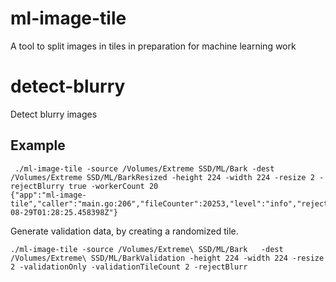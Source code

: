 # ml-image-tile
A tool to split images in tiles in preparation for machine learning work

# detect-blurry
Detect blurry images


## Example

```
 ./ml-image-tile -source /Volumes/Extreme SSD/ML/Bark -dest /Volumes/Extreme SSD/ML/BarkResized -height 224 -width 224 -resize 2 -rejectBlurry true -workerCount 20
{"app":"ml-image-tile","caller":"main.go:206","fileCounter":20253,"level":"info","rejectedBlurryCounter":2348,"tileCounter":695662,"ts":"2021-08-29T01:28:25.458398Z"}
 ```

Generate validation data, by creating a randomized tile.
 ```
 ./ml-image-tile -source /Volumes/Extreme\ SSD/ML/Bark   -dest  /Volumes/Extreme\ SSD/ML/BarkValidation -height 224 -width 224 -resize 2 -validationOnly -validationTileCount 2 -rejectBlurr